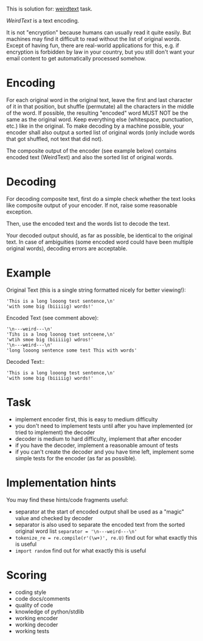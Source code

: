 This is solution for: [weirdtext](https://gist.github.com/sargo/e3a4d72fbdace178e1b6) task.

*WeirdText* is a text encoding.

It is not "encryption" because humans can usually read it quite easily. But machines may find it difficult to read without the list of original words. Except of having fun, there are real-world applications for this, e.g. if encryption is forbidden by law in your country, but you still don't want your email content to get automatically processed somehow.

Encoding
========

For each original word in the original text, leave the first and last character of it in that position, but shuffle (permutate) all the characters in the middle of the word. If possible, the resulting "encoded" word MUST NOT be the same as the original word. Keep everything else (whitespace, punctuation, etc.) like in the original. To make decoding by a machine possible, your encoder shall also output a sorted list of original words (only include words that got shuffled, not text that did not).

The composite output of the encoder (see example below) contains encoded text (WeirdText) and also the sorted list of original words.

Decoding
========

For decoding composite text, first do a simple check whether the text looks like composite output of your encoder. If not, raise some reasonable exception.

Then, use the encoded text and the words list to decode the text.

Your decoded output should, as far as possible, be identical to the original text. In case of ambiguities (some encoded word could have been multiple original words), decoding errors are acceptable.

Example
=======

Original Text (this is a single string formatted nicely for better viewing!):
```
'This is a long looong test sentence,\n'
'with some big (biiiiig) words!'
```
Encoded Text (see comment above):
```
'\n---weird---\n'
'Tihs is a lnog loonog tset sntceene,\n'
'wtih smoe big (biiiiig) wdros!'
'\n---weird---\n'
'long looong sentence some test This with words'
```

Decoded Text::
```
'This is a long looong test sentence,\n'
'with some big (biiiiig) words!'
```

Task
====

* implement encoder first, this is easy to medium difficulty
* you don't need to implement tests until after you have implemented (or tried to implement) the decoder
* decoder is medium to hard difficulty, implement that after encoder
* if you have the decoder, implement a reasonable amount of tests
* if you can't create the decoder and you have time left, implement some simple tests for the encoder (as far as possible).

Implementation hints
====================

You may find these hints/code fragments useful:
* separator at the start of encoded output shall be used as a "magic" value and checked by decoder
* separator is also used to separate the encoded text from the sorted original word list `separator = '\n---weird---\n'`
* `tokenize_re = re.compile(r'(\w+)', re.U)` find out for what exactly this is useful
* `import random` find out for what exactly this is useful

Scoring
=======

* coding style
* code docs/comments
* quality of code
* knowledge of python/stdlib
* working encoder
* working decoder
* working tests
